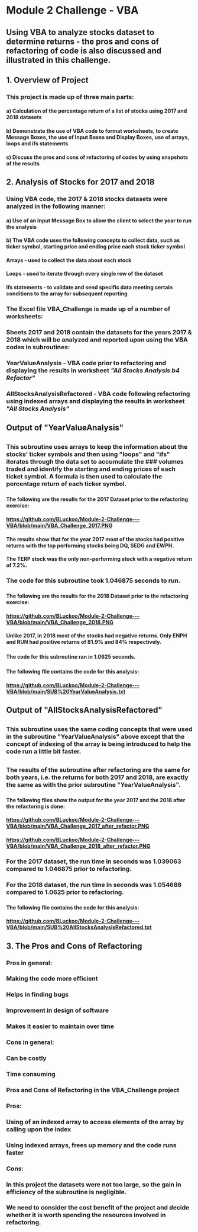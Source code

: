 # **Module 2 Challenge - VBA**
## Using VBA to analyze stocks dataset to determine returns  - the pros and cons of refactoring of code is also discussed and illustrated in this challenge.

## **1. Overview of Project**
### This project is made up of three main parts:
####    a) Calculation of the percentage return of a list of stocks using 2017 and 2018 datasets
####    b) Demonstrate the use of VBA code to format worksheets, to create Message Boxes, the use of Input Boxes and Display Boxes, use of arrays, loops and ifs statements 
####    c) Discuss the pros and cons of refactoring of codes by using snapshots of the results
###
## **2. Analysis of Stocks for 2017 and 2018**
###    
###     Using VBA code, the 2017 & 2018 stocks datasets were analyzed in the following manner:
####     a) Use of an Input Message Box to allow the client to select the year to run the analysis 
####     b) The VBA code uses the following concepts to collect data, such as ticker symbol, starting price and ending price each stock ticker symbol 
####
####        Arrays - used to collect the data about each stock
####        Loops - used to iterate through every single row of the dataset 
####        Ifs statements - to validate and send specific data meeting certain conditions to the array for subsequent reporting


### **The Excel file VBA_Challenge is made up of a number of worksheets:**
###
###       Sheets 2017 and 2018 contain the datasets for the years 2017 & 2018 which will be analyzed and reported upon using the VBA codes in subroutines:
###       **YearValueAnalysis** - VBA code prior to refactoring and displaying the results in worksheet *"All Stocks Analysis b4 Refactor"*
###       **AllStocksAnalysisRefactored** - VBA code following refactoring using indexed arrays and displaying the results in worksheet *"All Stocks Analysis"*
##
##
## **Output of "YearValueAnalysis"**
##
###     This subroutine uses arrays to keep the information about the stocks' ticker symbols and then using "loops" and "ifs" iterates through the data set to accumulate the ### volumes traded and identify the starting and ending prices of each ticket symbol. A formula is then used to calculate the percentage return of each ticker symbol.
###
#### The following are the results for the 2017 Dataset prior to the refactoring exercise: 
#### https://github.com/BLuckoo/Module-2-Challenge---VBA/blob/main/VBA_Challenge_2017.PNG
####
####     The results show that for the year 2017 most of the stocks had positive returns with the top performing stocks being DQ, SEDG and EWPH. 
####     The TERP stock was the only non-performing stock with a negative return of 7.2%.
###
###
###  **The code for this subroutine took 1.046875 seconds to run.** 
### 
####  The following are the results for the 2018 Dataset prior to the refactoring exercise: 
####  https://github.com/BLuckoo/Module-2-Challenge---VBA/blob/main/VBA_Challenge_2018.PNG
####      Unlike 2017, in 2018 most of the stocks had negative returns. Only ENPH and RUN had positive returns of 81.9% and 84% respectively.
###
####    **The code for this subroutine ran in 1.0625 seconds.**
###
####    The following file contains the code for this analysis: 
####    https://github.com/BLuckoo/Module-2-Challenge---VBA/blob/main/SUB%20YearValueAnalysis.txt
###
##
## **Output of "AllStocksAnalysisRefactored"**
##
###    This subroutine uses the same coding concepts that were used in the subroutine "YearValueAnalysis" above except that the concept of indexing of the array is being introduced to help the code run a little bit faster.
##
### The results of the subroutine after refactoring are the same for both years, i.e. the returns for both 2017 and 2018, are exactly the same as with the prior subroutine "YearValueAnalysis". 
###  
####    The following files show the output for the year 2017 and the 2018 after the refactoring is done:
####    https://github.com/BLuckoo/Module-2-Challenge---VBA/blob/main/VBA_Challenge_2017_after_refactor.PNG
####    https://github.com/BLuckoo/Module-2-Challenge---VBA/blob/main/VBA_Challenge_2018_after_refactor.PNG
###
### For the 2017 dataset, the run time in seconds was 1.039063 compared to 1.046875 prior to refactoring.
###
### For the 2018 dataset, the run time in seconds was 1.054688 compared to 1.0625 prior to refactoring.
###
####    The following file contains the code for this analysis: 
####    https://github.com/BLuckoo/Module-2-Challenge---VBA/blob/main/SUB%20AllStocksAnalysisRefactored.txt
###
###
##
##  **3. The Pros and Cons of Refactoring**
### 
### Pros in general: 
###        Making the code more efficient
###        Helps in finding bugs
###        Improvement in design of software
###        Makes it easier to maintain over time
###
### Cons in general:
###        Can be costly
###        Time consuming
###
### Pros and Cons of Refactoring in the VBA_Challenge project
###
### Pros:
###         Using of an indexed array to access elements of the array by calling upon the index
###         Using indexed arrays, frees up memory and the code runs faster
###         
### Cons: 
###         In this project the datasets were not too large, so the gain in efficiency of the subroutine is negligible.
###         We need to consider the cost benefit of the project and decide whether it is worth spending the resources involved in refactoring.










